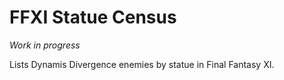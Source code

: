 # FFXI Statue Census

*Work in progress*

Lists Dynamis Divergence enemies by statue in Final Fantasy XI.

